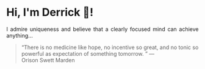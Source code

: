 # Hi, I'm Derrick 👋!
<p align="justify">I admire uniqueness and believe that a clearly focused mind can achieve anything...</p> 
<!-- #quote-start -->
<blockquote>&ldquo;There is no medicine like hope, no incentive so great, and no tonic so powerful as expectation of something tomorrow. &rdquo; &mdash; <footer>Orison Swett Marden</footer></blockquote>
<!-- #quote-end -->
